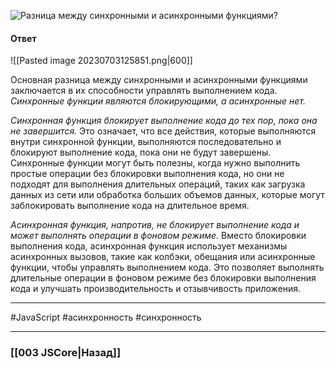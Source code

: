 ![Разница между синхронными и асинхронными функциями?](https://youtu.be/kx3dR6ztICU?t=681)

#### Ответ

![[Pasted image 20230703125851.png|600]]

Основная разница между синхронными и асинхронными функциями заключается в их способности управлять выполнением кода. *Синхронные функции являются блокирующими, а асинхронные нет.*

*Синхронная функция блокирует выполнение кода до тех пор, пока она не завершится.* Это означает, что все действия, которые выполняются внутри синхронной функции, выполняются последовательно и блокируют выполнение кода, пока они не будут завершены. Синхронные функции могут быть полезны, когда нужно выполнить простые операции без блокировки выполнения кода, но они не подходят для выполнения длительных операций, таких как загрузка данных из сети или обработка больших объемов данных, которые могут заблокировать выполнение кода на длительное время.

*Асинхронная функция, напротив, не блокирует выполнение кода и может выполнять операции в фоновом режиме.* Вместо блокировки выполнения кода, асинхронная функция использует механизмы асинхронных вызовов, такие как колбэки, обещания или асинхронные функции, чтобы управлять выполнением кода. Это позволяет выполнять длительные операции в фоновом режиме без блокировки выполнения кода и улучшать производительность и отзывчивость приложения.

___
 #JavaScript #асинхронность #синхронность

___

### [[003 JSCore|Назад]]